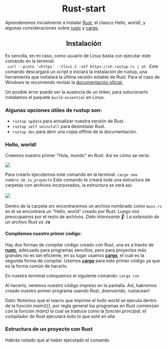 <h1 align="center">Rust-start</h1>
<p>
  Aprenderemos inicialmente a instalar <a href="https://www.rust-lang.org/es">Rust</a>, el clasico Hello, world!, y algunas consideraciones sobre <a href="https://www.rust-lang.org/es">rustc</a> y <a href="https://www.rust-lang.org/es">cargo</a>.
</p>
<h2 align="center">Instalación</h2>
<p>
  Es sencilla, en mi caso, como usuario de Linux basta con ejecutar este comando en la terminal: <br>
  <code> curl --proto '=https' --tlsv1.2 -sSf https://sh.rustup.rs | sh </code> Este comando descargará un script e iniciará la instalación de rustup, una herramienta que instalará la última versión estable de Rust. Para el caso de Windows te recomiendo revisar la <a href="https://rust-book.cs.brown.edu/ch01-01-installation.html">documentación oficial.</a>
  
  Un posible error puede ser la ausencia de un linker, para solucionarlo instalamos el paquete <code>build-essential</code> en     Linux.
</p>
<h3> Algunas opciones útiles de rustup son: </h3>
<ul>
  <li><code>rustup update</code> para actualizar nuestra versión de Rust.</li>
  <li><code>rustup self uninstall</code> para desinstalar Rust.</li>
  <li><code>rustup doc</code> para abrir una copia offline de la documentación.</li>
</ul>
<h3>Hello, world!</h3>
<p>Creemos nuestro primer "Hola, mundo" en Rust. Así es cómo se vería:</p>
  <img src="https://github.com/Juminstock/rust-start/blob/main/assets/hello_world.png">
<p>
  Para crearlo ejecutemos este comando en la terminal: <code>cargo new <em>nombre_de_tu_proyecto</em></code> Este comando te creará toda una estructura de carpetas con archivos incorporados, la estructura se verá así: <br><br>
  <img src="https://github.com/Juminstock/rust-start/blob/main/assets/estructura_carpetas.png"> <br><br>
  Dentro de la carpeta <em>src</em> encontraremos un archivo nombrado como <code>main.rs</code> en él se encontrará un "Hello, world" creado por Rust. Luego nos preocupamos por el resto de archivos. <em>Dato interesante 👀: La extensión de un archivo Rust es </em><strong>.rs</strong>
</p>
<h4>Compilemos nuestro primer código: </h4>
<p>
  Hay dos formas de compilar código creado con Rust, una es a través de <a href="https://doc.rust-lang.org/rustc/what-is-rustc.html"><strong>rustc</strong></a>, adecuado para programas sencillos, pero para proyectos más grandes no es tan eficiente, en su lugar usamos <a href="https://doc.rust-lang.org/cargo/index.html"><strong>cargo</strong></a>, el cual es la segunda forma de compilar. Usemos <a href="https://doc.rust-lang.org/cargo/index.html"><strong>cargo</strong></a> para este primer código ya que es la forma común de hacerlo.
</p>
<p>En nuestra terminal coloquemos el siguiente comando: <code>cargo run</code></p>
<p>
  Al hacerlo, veremos nuestro código impreso en la pantalla. Así, habremos creado nuestro primer programa usando Rust, ¡bienvenido, rustacean!
</p>
<p>
  Dato: Notemos que el macro que imprime el <em>hello world</em> se ejecuta dentro de la función <em>main(){}</em>, por regla general los programas en Rust comienzan con la función <em>main()</em> la cúal se traduce como la <em>función principal</em>, el compilador de Rust ejecutará todo lo que esté en ella.
</p>
<h3>Estructura de un proyecto con Rust</h3>
<p>
  Habrás notado que al haber ejecutado el comando 
